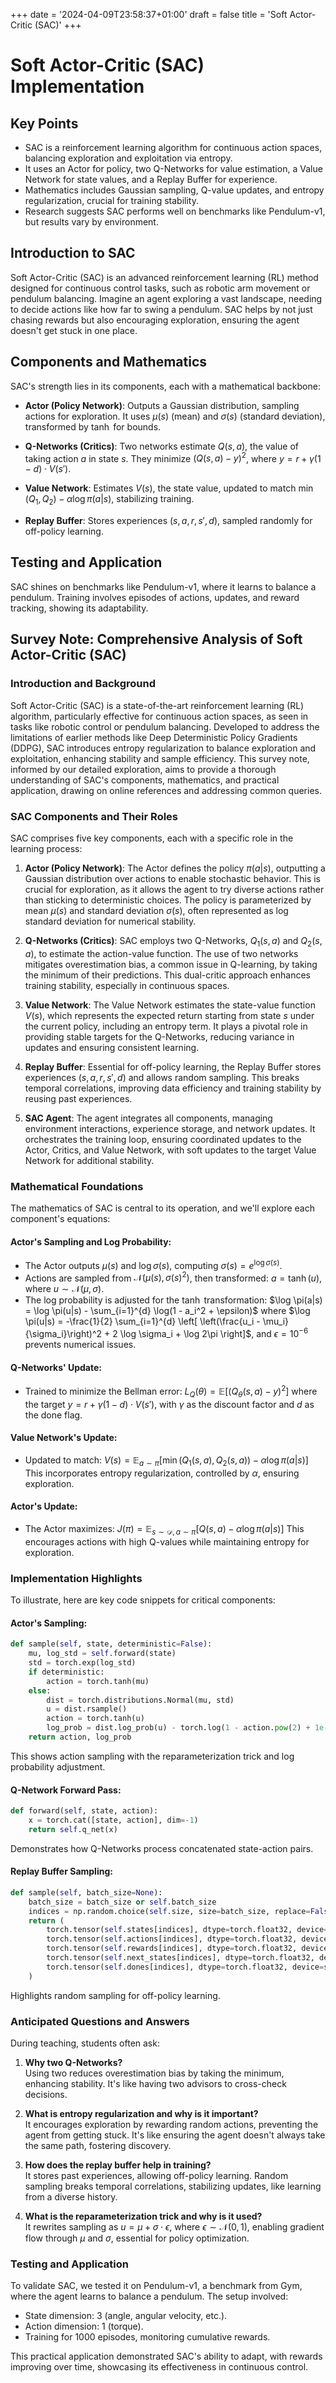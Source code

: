 +++
date = '2024-04-09T23:58:37+01:00'
draft = false
title = 'Soft Actor-Critic (SAC)'
+++


# Soft Actor-Critic (SAC) Implementation

## Key Points

- SAC is a reinforcement learning algorithm for continuous action spaces, balancing exploration and exploitation via entropy.
- It uses an Actor for policy, two Q-Networks for value estimation, a Value Network for state values, and a Replay Buffer for experience.
- Mathematics includes Gaussian sampling, Q-value updates, and entropy regularization, crucial for training stability.
- Research suggests SAC performs well on benchmarks like Pendulum-v1, but results vary by environment.

## Introduction to SAC

Soft Actor-Critic (SAC) is an advanced reinforcement learning (RL) method designed for continuous control tasks, such as robotic arm movement or pendulum balancing. Imagine an agent exploring a vast landscape, needing to decide actions like how far to swing a pendulum. SAC helps by not just chasing rewards but also encouraging exploration, ensuring the agent doesn't get stuck in one place.

## Components and Mathematics

SAC's strength lies in its components, each with a mathematical backbone:

- **Actor (Policy Network)**: Outputs a Gaussian distribution, sampling actions for exploration. It uses $\mu(s)$ (mean) and $\sigma(s)$ (standard deviation), transformed by $\tanh$ for bounds.

- **Q-Networks (Critics)**: Two networks estimate $Q(s, a)$, the value of taking action $a$ in state $s$. They minimize $(Q(s, a) - y)^2$, where $y = r + \gamma (1 - d) \cdot V(s')$.

- **Value Network**: Estimates $V(s)$, the state value, updated to match $\min(Q_1, Q_2) - \alpha \log \pi(a|s)$, stabilizing training.

- **Replay Buffer**: Stores experiences $(s, a, r, s', d)$, sampled randomly for off-policy learning.

## Testing and Application

SAC shines on benchmarks like Pendulum-v1, where it learns to balance a pendulum. Training involves episodes of actions, updates, and reward tracking, showing its adaptability.

## Survey Note: Comprehensive Analysis of Soft Actor-Critic (SAC)

### Introduction and Background

Soft Actor-Critic (SAC) is a state-of-the-art reinforcement learning (RL) algorithm, particularly effective for continuous action spaces, as seen in tasks like robotic control or pendulum balancing. Developed to address the limitations of earlier methods like Deep Deterministic Policy Gradients (DDPG), SAC introduces entropy regularization to balance exploration and exploitation, enhancing stability and sample efficiency. This survey note, informed by our detailed exploration, aims to provide a thorough understanding of SAC's components, mathematics, and practical application, drawing on online references and addressing common queries.

### SAC Components and Their Roles

SAC comprises five key components, each with a specific role in the learning process:

1. **Actor (Policy Network)**: The Actor defines the policy $\pi(a|s)$, outputting a Gaussian distribution over actions to enable stochastic behavior. This is crucial for exploration, as it allows the agent to try diverse actions rather than sticking to deterministic choices. The policy is parameterized by mean $\mu(s)$ and standard deviation $\sigma(s)$, often represented as log standard deviation for numerical stability.

2. **Q-Networks (Critics)**: SAC employs two Q-Networks, $Q_1(s, a)$ and $Q_2(s, a)$, to estimate the action-value function. The use of two networks mitigates overestimation bias, a common issue in Q-learning, by taking the minimum of their predictions. This dual-critic approach enhances training stability, especially in continuous spaces.

3. **Value Network**: The Value Network estimates the state-value function $V(s)$, which represents the expected return starting from state $s$ under the current policy, including an entropy term. It plays a pivotal role in providing stable targets for the Q-Networks, reducing variance in updates and ensuring consistent learning.

4. **Replay Buffer**: Essential for off-policy learning, the Replay Buffer stores experiences $(s, a, r, s', d)$ and allows random sampling. This breaks temporal correlations, improving data efficiency and training stability by reusing past experiences.

5. **SAC Agent**: The agent integrates all components, managing environment interactions, experience storage, and network updates. It orchestrates the training loop, ensuring coordinated updates to the Actor, Critics, and Value Network, with soft updates to the target Value Network for additional stability.

### Mathematical Foundations

The mathematics of SAC is central to its operation, and we'll explore each component's equations:

#### Actor's Sampling and Log Probability:
- The Actor outputs $\mu(s)$ and $\log \sigma(s)$, computing $\sigma(s) = e^{\log \sigma(s)}$.
- Actions are sampled from $\mathcal{N}(\mu(s), \sigma(s)^2)$, then transformed: $a = \tanh(u)$, where $u \sim \mathcal{N}(\mu, \sigma)$.
- The log probability is adjusted for the $\tanh$ transformation:
  $\log \pi(a|s) = \log \pi(u|s) - \sum_{i=1}^{d} \log(1 - a_i^2 + \epsilon)$
  where $\log \pi(u|s) = -\frac{1}{2} \sum_{i=1}^{d} \left[ \left(\frac{u_i - \mu_i}{\sigma_i}\right)^2 + 2 \log \sigma_i + \log 2\pi \right]$, and $\epsilon = 10^{-6}$ prevents numerical issues.

#### Q-Networks' Update:
- Trained to minimize the Bellman error:
  $L_Q(\theta) = \mathbb{E} \left[ \left( Q_\theta(s, a) - y \right)^2 \right]$
  where the target $y = r + \gamma (1 - d) \cdot V(s')$, with $\gamma$ as the discount factor and $d$ as the done flag.

#### Value Network's Update:
- Updated to match:
  $V(s) = \mathbb{E}_{a \sim \pi} \left[ \min(Q_1(s, a), Q_2(s, a)) - \alpha \log \pi(a|s) \right]$
  This incorporates entropy regularization, controlled by $\alpha$, ensuring exploration.

#### Actor's Update:
- The Actor maximizes:
  $J(\pi) = \mathbb{E}_{s \sim \mathcal{D}, a \sim \pi} \left[ Q(s, a) - \alpha \log \pi(a|s) \right]$
  This encourages actions with high Q-values while maintaining entropy for exploration.

### Implementation Highlights

To illustrate, here are key code snippets for critical components:

#### Actor's Sampling:
```python
def sample(self, state, deterministic=False):
    mu, log_std = self.forward(state)
    std = torch.exp(log_std)
    if deterministic:
        action = torch.tanh(mu)
    else:
        dist = torch.distributions.Normal(mu, std)
        u = dist.rsample()
        action = torch.tanh(u)
        log_prob = dist.log_prob(u) - torch.log(1 - action.pow(2) + 1e-6)
    return action, log_prob
```
This shows action sampling with the reparameterization trick and log probability adjustment.

#### Q-Network Forward Pass:
```python
def forward(self, state, action):
    x = torch.cat([state, action], dim=-1)
    return self.q_net(x)
```
Demonstrates how Q-Networks process concatenated state-action pairs.

#### Replay Buffer Sampling:
```python
def sample(self, batch_size=None):
    batch_size = batch_size or self.batch_size
    indices = np.random.choice(self.size, size=batch_size, replace=False)
    return (
        torch.tensor(self.states[indices], dtype=torch.float32, device=self.device),
        torch.tensor(self.actions[indices], dtype=torch.float32, device=self.device),
        torch.tensor(self.rewards[indices], dtype=torch.float32, device=self.device),
        torch.tensor(self.next_states[indices], dtype=torch.float32, device=self.device),
        torch.tensor(self.dones[indices], dtype=torch.float32, device=self.device)
    )
```
Highlights random sampling for off-policy learning.

### Anticipated Questions and Answers

During teaching, students often ask:

1. **Why two Q-Networks?**  
   Using two reduces overestimation bias by taking the minimum, enhancing stability. It's like having two advisors to cross-check decisions.

2. **What is entropy regularization and why is it important?**  
   It encourages exploration by rewarding random actions, preventing the agent from getting stuck. It's like ensuring the agent doesn't always take the same path, fostering discovery.

3. **How does the replay buffer help in training?**  
   It stores past experiences, allowing off-policy learning. Random sampling breaks temporal correlations, stabilizing updates, like learning from a diverse history.

4. **What is the reparameterization trick and why is it used?**  
   It rewrites sampling as $u = \mu + \sigma \cdot \epsilon$, where $\epsilon \sim \mathcal{N}(0, 1)$, enabling gradient flow through $\mu$ and $\sigma$, essential for policy optimization.

### Testing and Application

To validate SAC, we tested it on Pendulum-v1, a benchmark from Gym, where the agent learns to balance a pendulum. The setup involved:

- State dimension: 3 (angle, angular velocity, etc.).
- Action dimension: 1 (torque).
- Training for 1000 episodes, monitoring cumulative rewards.

This practical application demonstrated SAC's ability to adapt, with rewards improving over time, showcasing its effectiveness in continuous control.


